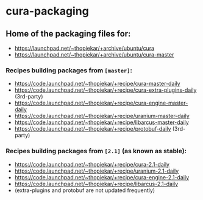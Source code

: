 # cura-packaging

## Home of the packaging files for:
* https://launchpad.net/~thopiekar/+archive/ubuntu/cura
* https://launchpad.net/~thopiekar/+archive/ubuntu/cura-master

### Recipes building packages from `[master]`:
* https://code.launchpad.net/~thopiekar/+recipe/cura-master-daily
* https://code.launchpad.net/~thopiekar/+recipe/cura-extra-plugins-daily (3rd-party)
* https://code.launchpad.net/~thopiekar/+recipe/cura-engine-master-daily
* https://code.launchpad.net/~thopiekar/+recipe/uranium-master-daily
* https://code.launchpad.net/~thopiekar/+recipe/libarcus-master-daily
* https://code.launchpad.net/~thopiekar/+recipe/protobuf-daily (3rd-party)

### Recipes building packages from `[2.1]` (as known as stable):
* https://code.launchpad.net/~thopiekar/+recipe/cura-2.1-daily
* https://code.launchpad.net/~thopiekar/+recipe/uranium-2.1-daily
* https://code.launchpad.net/~thopiekar/+recipe/cura-engine-2.1-daily
* https://code.launchpad.net/~thopiekar/+recipe/libarcus-2.1-daily
* (extra-plugins and protobuf are not updated frequently)
